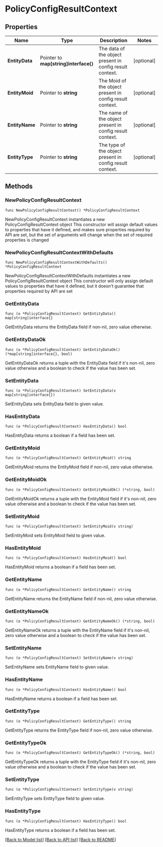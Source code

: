 # PolicyConfigResultContext

## Properties

Name | Type | Description | Notes
------------ | ------------- | ------------- | -------------
**EntityData** | Pointer to **map[string]interface{}** | The data of the object present in config result context. | [optional] 
**EntityMoid** | Pointer to **string** | The Moid of the object present in config result context. | [optional] 
**EntityName** | Pointer to **string** | The name of the object present in config result context. | [optional] 
**EntityType** | Pointer to **string** | The type of the object present in config result context. | [optional] 

## Methods

### NewPolicyConfigResultContext

`func NewPolicyConfigResultContext() *PolicyConfigResultContext`

NewPolicyConfigResultContext instantiates a new PolicyConfigResultContext object
This constructor will assign default values to properties that have it defined,
and makes sure properties required by API are set, but the set of arguments
will change when the set of required properties is changed

### NewPolicyConfigResultContextWithDefaults

`func NewPolicyConfigResultContextWithDefaults() *PolicyConfigResultContext`

NewPolicyConfigResultContextWithDefaults instantiates a new PolicyConfigResultContext object
This constructor will only assign default values to properties that have it defined,
but it doesn't guarantee that properties required by API are set

### GetEntityData

`func (o *PolicyConfigResultContext) GetEntityData() map[string]interface{}`

GetEntityData returns the EntityData field if non-nil, zero value otherwise.

### GetEntityDataOk

`func (o *PolicyConfigResultContext) GetEntityDataOk() (*map[string]interface{}, bool)`

GetEntityDataOk returns a tuple with the EntityData field if it's non-nil, zero value otherwise
and a boolean to check if the value has been set.

### SetEntityData

`func (o *PolicyConfigResultContext) SetEntityData(v map[string]interface{})`

SetEntityData sets EntityData field to given value.

### HasEntityData

`func (o *PolicyConfigResultContext) HasEntityData() bool`

HasEntityData returns a boolean if a field has been set.

### GetEntityMoid

`func (o *PolicyConfigResultContext) GetEntityMoid() string`

GetEntityMoid returns the EntityMoid field if non-nil, zero value otherwise.

### GetEntityMoidOk

`func (o *PolicyConfigResultContext) GetEntityMoidOk() (*string, bool)`

GetEntityMoidOk returns a tuple with the EntityMoid field if it's non-nil, zero value otherwise
and a boolean to check if the value has been set.

### SetEntityMoid

`func (o *PolicyConfigResultContext) SetEntityMoid(v string)`

SetEntityMoid sets EntityMoid field to given value.

### HasEntityMoid

`func (o *PolicyConfigResultContext) HasEntityMoid() bool`

HasEntityMoid returns a boolean if a field has been set.

### GetEntityName

`func (o *PolicyConfigResultContext) GetEntityName() string`

GetEntityName returns the EntityName field if non-nil, zero value otherwise.

### GetEntityNameOk

`func (o *PolicyConfigResultContext) GetEntityNameOk() (*string, bool)`

GetEntityNameOk returns a tuple with the EntityName field if it's non-nil, zero value otherwise
and a boolean to check if the value has been set.

### SetEntityName

`func (o *PolicyConfigResultContext) SetEntityName(v string)`

SetEntityName sets EntityName field to given value.

### HasEntityName

`func (o *PolicyConfigResultContext) HasEntityName() bool`

HasEntityName returns a boolean if a field has been set.

### GetEntityType

`func (o *PolicyConfigResultContext) GetEntityType() string`

GetEntityType returns the EntityType field if non-nil, zero value otherwise.

### GetEntityTypeOk

`func (o *PolicyConfigResultContext) GetEntityTypeOk() (*string, bool)`

GetEntityTypeOk returns a tuple with the EntityType field if it's non-nil, zero value otherwise
and a boolean to check if the value has been set.

### SetEntityType

`func (o *PolicyConfigResultContext) SetEntityType(v string)`

SetEntityType sets EntityType field to given value.

### HasEntityType

`func (o *PolicyConfigResultContext) HasEntityType() bool`

HasEntityType returns a boolean if a field has been set.


[[Back to Model list]](../README.md#documentation-for-models) [[Back to API list]](../README.md#documentation-for-api-endpoints) [[Back to README]](../README.md)


